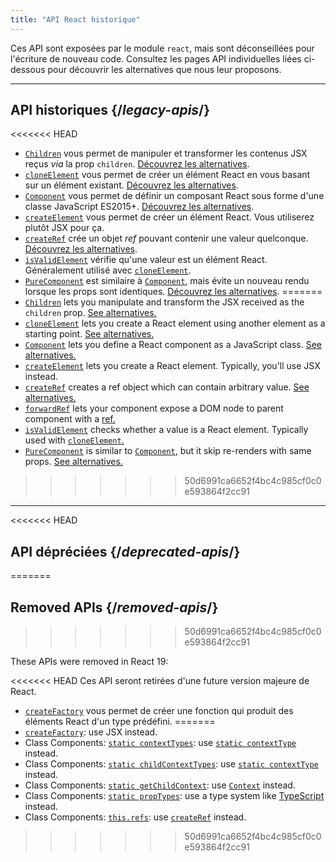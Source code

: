```yaml
---
title: "API React historique"
---
```


<Intro>

Ces API sont exposées par le module `react`, mais sont déconseillées pour l'écriture de nouveau code.  Consultez les pages API individuelles liées ci-dessous pour découvrir les alternatives que nous leur proposons.

</Intro>

---

## API historiques {/*legacy-apis*/}

<<<<<<< HEAD
* [`Children`](/reference/react/Children) vous permet de manipuler et transformer les contenus JSX reçus *via* la prop `children`. [Découvrez les alternatives](/reference/react/Children#alternatives).
* [`cloneElement`](/reference/react/cloneElement) vous permet de créer un élément React en vous basant sur un élément existant. [Découvrez les alternatives](/reference/react/cloneElement#alternatives).
* [`Component`](/reference/react/Component) vous permet de définir un composant React sous forme d'une classe JavaScript ES2015+. [Découvrez les alternatives](/reference/react/Component#alternatives).
* [`createElement`](/reference/react/createElement) vous permet de créer un élément React. Vous utiliserez plutôt JSX pour ça.
* [`createRef`](/reference/react/createRef) crée un objet *ref* pouvant contenir une valeur quelconque. [Découvrez les alternatives](/reference/react/createRef#alternatives).
* [`isValidElement`](/reference/react/isValidElement) vérifie qu'une valeur est un élément React. Généralement utilisé avec [`cloneElement`](/reference/react/cloneElement).
* [`PureComponent`](/reference/react/PureComponent) est similaire à [`Component`](/reference/react/Component), mais évite un nouveau rendu lorsque les props sont identiques. [Découvrez les alternatives](/reference/react/PureComponent#alternatives).
=======
* [`Children`](/reference/react/Children) lets you manipulate and transform the JSX received as the `children` prop. [See alternatives.](/reference/react/Children#alternatives)
* [`cloneElement`](/reference/react/cloneElement) lets you create a React element using another element as a starting point. [See alternatives.](/reference/react/cloneElement#alternatives)
* [`Component`](/reference/react/Component) lets you define a React component as a JavaScript class. [See alternatives.](/reference/react/Component#alternatives)
* [`createElement`](/reference/react/createElement) lets you create a React element. Typically, you'll use JSX instead.
* [`createRef`](/reference/react/createRef) creates a ref object which can contain arbitrary value. [See alternatives.](/reference/react/createRef#alternatives)
* [`forwardRef`](/reference/react/forwardRef) lets your component expose a DOM node to parent component with a [ref.](/learn/manipulating-the-dom-with-refs)
* [`isValidElement`](/reference/react/isValidElement) checks whether a value is a React element. Typically used with [`cloneElement`.](/reference/react/cloneElement)
* [`PureComponent`](/reference/react/PureComponent) is similar to [`Component`,](/reference/react/Component) but it skip re-renders with same props. [See alternatives.](/reference/react/PureComponent#alternatives)
>>>>>>> 50d6991ca6652f4bc4c985cf0c0e593864f2cc91

---

<<<<<<< HEAD
## API dépréciées {/*deprecated-apis*/}
=======
## Removed APIs {/*removed-apis*/}
>>>>>>> 50d6991ca6652f4bc4c985cf0c0e593864f2cc91

These APIs were removed in React 19:

<<<<<<< HEAD
Ces API seront retirées d'une future version majeure de React.

</Deprecated>

* [`createFactory`](/reference/react/createFactory) vous permet de créer une fonction qui produit des éléments React d'un type prédéfini.
=======
* [`createFactory`](https://18.react.dev/reference/react/createFactory): use JSX instead.
* Class Components: [`static contextTypes`](https://18.react.dev//reference/react/Component#static-contexttypes): use [`static contextType`](#static-contexttype) instead.
* Class Components: [`static childContextTypes`](https://18.react.dev//reference/react/Component#static-childcontexttypes): use [`static contextType`](#static-contexttype) instead.
* Class Components: [`static getChildContext`](https://18.react.dev//reference/react/Component#getchildcontext): use [`Context`](/reference/react/createContext#provider) instead.
* Class Components: [`static propTypes`](https://18.react.dev//reference/react/Component#static-proptypes): use a type system like [TypeScript](https://www.typescriptlang.org/) instead.
* Class Components: [`this.refs`](https://18.react.dev//reference/react/Component#refs): use [`createRef`](/reference/react/createRef) instead.
>>>>>>> 50d6991ca6652f4bc4c985cf0c0e593864f2cc91

